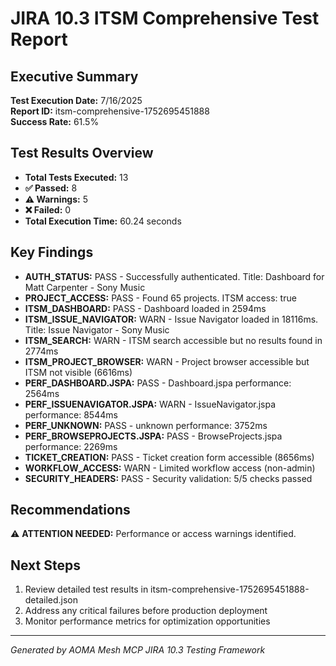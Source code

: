 # JIRA 10.3 ITSM Comprehensive Test Report

## Executive Summary
**Test Execution Date:** 7/16/2025  
**Report ID:** itsm-comprehensive-1752695451888  
**Success Rate:** 61.5%

## Test Results Overview
- **Total Tests Executed:** 13
- **✅ Passed:** 8
- **⚠️ Warnings:** 5  
- **❌ Failed:** 0
- **Total Execution Time:** 60.24 seconds

## Key Findings
- **AUTH_STATUS:** PASS - Successfully authenticated. Title: Dashboard for Matt Carpenter - Sony Music
- **PROJECT_ACCESS:** PASS - Found 65 projects. ITSM access: true
- **ITSM_DASHBOARD:** PASS - Dashboard loaded in 2594ms
- **ITSM_ISSUE_NAVIGATOR:** WARN - Issue Navigator loaded in 18116ms. Title: Issue Navigator - Sony Music
- **ITSM_SEARCH:** WARN - ITSM search accessible but no results found in 2774ms
- **ITSM_PROJECT_BROWSER:** WARN - Project browser accessible but ITSM not visible (6616ms)
- **PERF_DASHBOARD.JSPA:** PASS - Dashboard.jspa performance: 2564ms
- **PERF_ISSUENAVIGATOR.JSPA:** WARN - IssueNavigator.jspa performance: 8544ms
- **PERF_UNKNOWN:** PASS - unknown performance: 3752ms
- **PERF_BROWSEPROJECTS.JSPA:** PASS - BrowseProjects.jspa performance: 2269ms
- **TICKET_CREATION:** PASS - Ticket creation form accessible (8656ms)
- **WORKFLOW_ACCESS:** WARN - Limited workflow access (non-admin)
- **SECURITY_HEADERS:** PASS - Security validation: 5/5 checks passed

## Recommendations

⚠️ **ATTENTION NEEDED:** Performance or access warnings identified.


## Next Steps
1. Review detailed test results in itsm-comprehensive-1752695451888-detailed.json
2. Address any critical failures before production deployment
3. Monitor performance metrics for optimization opportunities

---
*Generated by AOMA Mesh MCP JIRA 10.3 Testing Framework*
